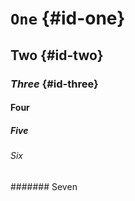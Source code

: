 # `One` {#id-one}

## Two {#id-two}

### _Three_ {#id-three}

#### Four

##### Five

###### Six

####### Seven
